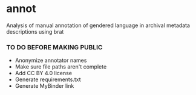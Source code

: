 # annot
Analysis of manual annotation of gendered language in archival metadata descriptions using brat

### TO DO BEFORE MAKING PUBLIC
* Anonymize annotator names
* Make sure file paths aren't complete
* Add CC BY 4.0 license
* Generate requirements.txt
* Generate MyBinder link
